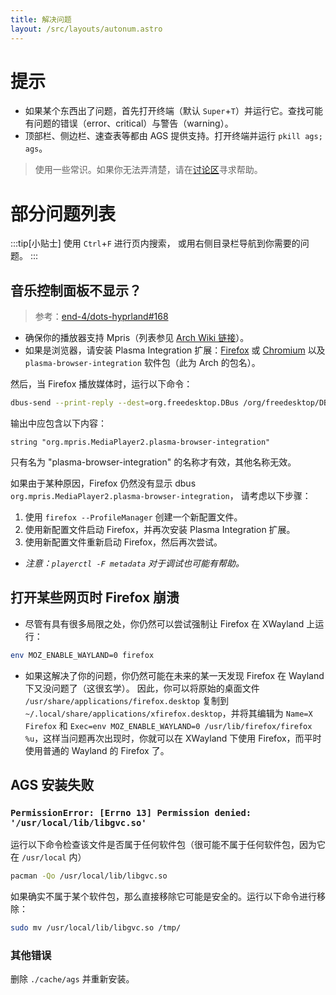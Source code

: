 ```yaml
---
title: 解决问题
layout: /src/layouts/autonum.astro
---
```


# 提示

- 如果某个东西出了问题，首先打开终端（默认 `Super`+`T`）并运行它。查找可能有问题的错误（error、critical）与警告（warning）。
- 顶部栏、侧边栏、速查表等都由 AGS 提供支持。打开终端并运行 `pkill ags; ags`。

> 使用一些常识。如果你无法弄清楚，请在[讨论区](https://github.com/end-4/dots-hyprland/discussions)寻求帮助。

# 部分问题列表
:::tip[小贴士]
使用 `Ctrl`+`F` 进行页内搜索，
或用右侧目录栏导航到你需要的问题。
:::

## 音乐控制面板不显示？
> 参考：[end-4/dots-hyprland#168](https://github.com/end-4/dots-hyprland/issues/168)

- 确保你的播放器支持 Mpris（列表参见 [Arch Wiki 链接](https://wiki.archlinux.org/title/MPRIS)）。
- 如果是浏览器，请安装 Plasma Integration 扩展：[Firefox](https://addons.mozilla.org/en-US/firefox/addon/plasma-integration/) 或 [Chromium](https://chrome.google.com/webstore/detail/plasma-integration/cimiefiiaegbelhefglklhhakcgmhkai) 以及 `plasma-browser-integration` 软件包（此为 Arch 的包名）。

然后，当 Firefox 播放媒体时，运行以下命令：
```bash
dbus-send --print-reply --dest=org.freedesktop.DBus /org/freedesktop/DBus org.freedesktop.DBus.ListNames|grep mpris
```
输出中应包含以下内容：
```plain
string "org.mpris.MediaPlayer2.plasma-browser-integration"
```
只有名为 "plasma-browser-integration" 的名称才有效，其他名称无效。

如果由于某种原因，Firefox 仍然没有显示 dbus `org.mpris.MediaPlayer2.plasma-browser-integration`，
请考虑以下步骤：
1. 使用 `firefox --ProfileManager` 创建一个新配置文件。
2. 使用新配置文件启动 Firefox，并再次安装 Plasma Integration 扩展。
3. 使用新配置文件重新启动 Firefox，然后再次尝试。

- _注意：`playerctl -F metadata` 对于调试也可能有帮助。_

## 打开某些网页时 Firefox 崩溃
- 尽管有具有很多局限之处，你仍然可以尝试强制让 Firefox 在 XWayland 上运行：
```bash
env MOZ_ENABLE_WAYLAND=0 firefox
```
- 如果这解决了你的问题，你仍然可能在未来的某一天发现 Firefox 在 Wayland 下又没问题了（这很玄学）。
因此，你可以将原始的桌面文件 `/usr/share/applications/firefox.desktop` 复制到 `~/.local/share/applications/xfirefox.desktop`，并将其编辑为 `Name=X Firefox` 和 `Exec=env MOZ_ENABLE_WAYLAND=0 /usr/lib/firefox/firefox %u`，这样当问题再次出现时，你就可以在 XWayland 下使用 Firefox，而平时使用普通的 Wayland 的 Firefox 了。

## AGS 安装失败
### `PermissionError: [Errno 13] Permission denied: '/usr/local/lib/libgvc.so'`
运行以下命令检查该文件是否属于任何软件包（很可能不属于任何软件包，因为它在 `/usr/local` 内）
```bash
pacman -Qo /usr/local/lib/libgvc.so
```
如果确实不属于某个软件包，那么直接移除它可能是安全的。运行以下命令进行移除：
```bash
sudo mv /usr/local/lib/libgvc.so /tmp/
```
### 其他错误
删除 `./cache/ags` 并重新安装。
